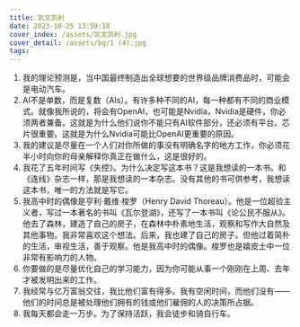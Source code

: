 ```yaml
---
title: 凯文凯利
date: 2023-10-25 13:59:18
cover_index: /assets/凯文凯利.jpg
cover_detail: /assets/bg/1 (4).jpg
tags:
---
```


1. 我的理论预测是，当中国最终制造出全球想要的世界级品牌消费品时，可能会是电动汽车。
2. AI不是单数，而是复数（AIs）。有许多种不同的AI，每一种都有不同的商业模式。就像我所说的，将会有OpenAI，也可能是Nvidia，Nvidia是硬件，你必须两者兼备。这就是为什么他们说你不能只有AI软件部分，还必须有平台。芯片很重要。这就是为什么Nvidia可能比OpenAI更重要的原因。
3. 我的建议是尽量在一个人们对你所做的事没有明确名字的地方工作，你必须花半小时向你的母亲解释你真正在做什么，这是很好的。
4. 我花了五年时间写《失控》。为什么决定写这本书？这是我想读的一本书。和《连线》杂志一样，那是我想读的一本杂志。没有其他的书可供参考，我想读这本书，唯一的方法就是写它。
5. 我高中时的偶像是亨利·戴维·梭罗（Henry David Thoreau）。他是一位超验主义者，写过一本著名的书叫《瓦尔登湖》，还写了一本书叫《论公民不服从》。他去了森林，建造了自己的房子，在森林中朴素地生活，观察和写作大自然及其他事物。我非常喜欢这个想法。后来，我也建了自己的房子。但他过着简朴的生活，审视生活，善于观察。他是我高中时的偶像。梭罗也是嬉皮士中一位非常有影响力的人物。
6. 你要做的是尽量优化自己的学习能力，因为你可能从事一个刚刚在上周、去年才被发明出来的工作。
7. 我经常与亿万富翁交往，我比他们富有得多。我有空闲时间，而他们没有——他们的时间总是被处理他们拥有的钱或他们雇佣的人的决策所占据。
8. 我每天都会走一万步。为了保持活跃，我会徒步和骑自行车。
